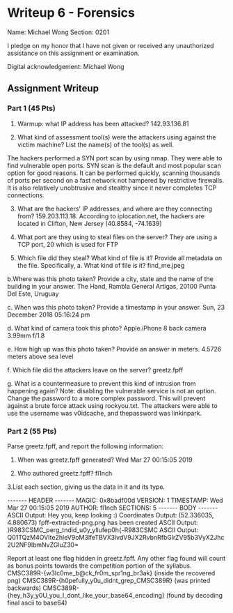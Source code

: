 # Writeup 6 - Forensics

Name: Michael Wong
Section: 0201

I pledge on my honor that I have not given or received any unauthorized assistance on this assignment or examination.

Digital acknowledgement: Michael Wong

## Assignment Writeup

### Part 1 (45 Pts)

1. Warmup: what IP address has been attacked?
  142.93.136.81

2. What kind of assessment tool(s) were the attackers using against the victim machine? List the name(s) of the tool(s) as well.

  The hackers performed a SYN port scan by using nmap. They were able to find vulnerable open ports. 
  SYN scan is the default and most popular scan option for good reasons. It can be performed quickly, scanning thousands of ports per second on a fast network not hampered by restrictive firewalls. It is also relatively unobtrusive and stealthy since it never completes TCP connections.

3. What are the hackers' IP addresses, and where are they connecting from?
  159.203.113.18.
  According to iplocation.net, the hackers are located in Clifton, New Jersey (40.8584, -74.1639)

4. What port are they using to steal files on the server?
  They are using a TCP port, 20 which is used for FTP

5. Which file did they steal? What kind of file is it? Provide all metadata on the file. Specifically,
  a. What kind of file is it?
    find_me.jpeg

  b.Where was this photo taken? Provide a city, state and the name of the building in your answer.
    The Hand, Rambla General Artigas, 20100 Punta Del Este, Uruguay

  c. When was this photo taken? Provide a timestamp in your answer.
    Sun, 23 December 2018 05:16:24 pm

  d. What kind of camera took this photo?
    Apple.iPhone 8 back camera 3.99mm f/1.8

  e. How high up was this photo taken? Provide an answer in meters.
    4.5726 meters above sea level

  f. Which file did the attackers leave on the server?
    greetz.fpff

  g. What is a countermeasure to prevent this kind of intrusion from happening again? Note: disabling the vulnerable service is not an option.
  Change the password to a more complex password. This will prevent against a brute force attack using rockyou.txt. The attackers were able to use the username was v0idcache, and thepassword was linkinpark.


### Part 2 (55 Pts)

Parse greetz.fpff, and report the following information:
1. When was greetz.fpff generated?
  Wed Mar 27 00:15:05 2019

2. Who authored greetz.fpff?
  fl1nch

3.List each section, giving us the data in it and its type.

------- HEADER -------
MAGIC: 0x8badf00d
VERSION: 1
TIMESTAMP: Wed Mar 27 00:15:05 2019
AUTHOR: fl1nch
SECTIONS: 5
-------  BODY  -------
ASCII Output: Hey you, keep looking :)
Coordinates Output: (52.336035, 4.880673)
fpff-extracted-png.png has been created
ASCII Output: }R983CSMC_perg_tndid_u0y_yllufep0h{-R983CSMC
ASCII Output: Q01TQzM4OVIte2hleV9oM3lfeTBVX3lvdV9JX2RvbnRfbGlrZV95b3VyX2Jhc2U2NF9lbmNvZGluZ30=

Report at least one flag hidden in greetz.fpff. Any other flag found will count as bonus points towards the competition portion of the syllabus.
CMSC389R-{w3lc0me_b@ck_fr0m_spr1ng_br3ak} (inside the recovered png)
CMSC389R-{h0pefully_y0u_didnt_grep_CMSC389R} (was printed backwards)
CMSC389R-{hey_h3y_y0U_you_I_dont_like_your_base64_encoding} (found by decoding final ascii to base64)

